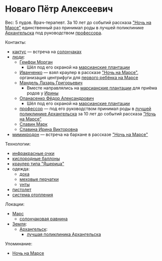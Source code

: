 Новаго Пётр Алексеевич
======================

Вес: 5 пудов.
Врач-терапевт.
За 10 лет до событий рассказа ["Ночь на Марсе"](../literature/noch_na_marse.md) единственный раз принимал роды в лучшей поликлинике [Архангельска](../places/arhangelsk.md) под руководством [профессора](professor.md).

Контакты:
- [кактус](cactus.md) — встреча на [солончаках](../places/mars_solonchak.md)
- [люди](chelovek.md):
  - [Гемфри Морган](gemfri_morgan.md)
    - Шёл под его охраной на [марсианские плантации](../places/mars_plantacii.md)
  - [Иванченко](ivanchenko.md) — взял краулер в рассказе ["Ночь на Марсе"](../literature/noch_na_marse.md), организация центрифуги для [первого ребёнка на Марсе](rebenok.md)
  - [Мандель Лазарь Григорьевич](mandel_lazar_grigorevich.md)
    - Вместе направлялись на [марсианские плантации](../places/mars_plantacii.md) для приёма родов у [Ирины](irina.md)
  - [Опанасенко Фёдор Александрович](opanasenko_fedor_aleksandrovich.md)
    - Шёл под его охраной на [марсианские плантации](../places/mars_plantacii.md)
  - [профессор](professor.md) — под его руководством принимал роды в [лучшей поликлинике Архангельска](../places/luchshaya_poliklinika_arhangelska.md) за 10 лет до событий рассказа ["Ночь на Марсе"](../literature/noch_na_marse.md)
  - [Славин Марк](slavin_mark.md)
  - [Славина Ирина Викторовна](slavina_irina_viktorovna.md)
- [мимикродон](mimikrodon.md) — встреча на бархане в рассказе ["Ночь на Марсе"](../literature/noch_na_marse.md)

Технологии:
- [инфракрасные очки](../technology/infrakrasnye_ochki.md)
- [кислородные баллоны](../technology/pers_kislorodnye_balony.md)
- [краулер типа "Ящерица"](../technology/krauler_tipa_yashcherica.md)
- одежда:
  - [доха](../technology/doha.md)
  - [меховые перчатки](../technology/mehovye_perchatki.md)
  - [унты](../technology/unty.md)
- [пистолет](../technology/pistolet.md)
- [система отопления](../technology/pers_sistema_otopleniya.md)

Локации:
- [Марс](../places/mars.md)
  - [солончаковая равнина](../places/mars_solonchak.md)
- [Земля](../places/zemlya.md):
  - [Архангельск](../places/arhangelsk.md):
    - [лучшая поликлиника Архангельска](../places/luchshaya_poliklinika_arhangelska.md)

Упоминание:
- [Ночь на Марсе](../literature/noch_na_marse.md)